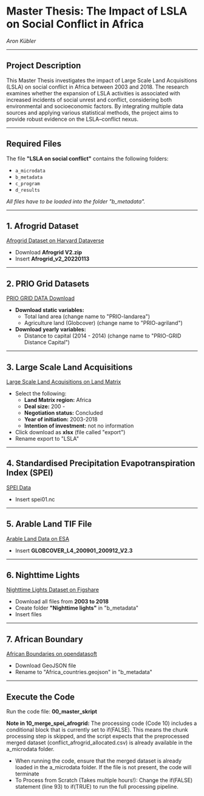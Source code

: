 # Master Thesis: The Impact of LSLA on Social Conflict in Africa  
*Aron Kübler*

---

## Project Description

This Master Thesis investigates the impact of Large Scale Land Acquisitions (LSLA) on social conflict in Africa between 2003 and 2018. The research examines whether the expansion of LSLA activities is associated with increased incidents of social unrest and conflict, considering both environmental and socioeconomic factors. By integrating multiple data sources and applying various statistical methods, the project aims to provide robust evidence on the LSLA–conflict nexus.

---

## Required Files

The file **"LSLA on social conflict"** contains the following folders:
- `a_microdata`
- `b_metadata`
- `c_program`
- `d_results`

*All files have to be loaded into the folder "b_metadata".*

---

## 1. Afrogrid Dataset

[Afrogrid Dataset on Harvard Dataverse](https://dataverse.harvard.edu/dataset.xhtml?persistentId=doi:10.7910/DVN/LDI5TK)
- Download **Afrogrid V2.zip**
- Insert **Afrogrid_v2_20220113**

---

## 2. PRIO Grid Datasets

[PRIO GRID DATA Download](https://grid.prio.org/#/download)
- **Download static variables:**
  - Total land area (change name to "PRIO-landarea")
  - Agriculture land (Globcover) (change name to "PRIO-agriland")
- **Download yearly variables:**
  - Distance to capital (2014 - 2014) (change name to "PRIO-GRID Distance Capital")

---

## 3. Large Scale Land Acquisitions

[Large Scale Land Acquisitions on Land Matrix](https://landmatrix.org/map/)
- Select the following:
  - **Land Matrix region:** Africa
  - **Deal size:** 200 -
  - **Negotiation status:** Concluded
  - **Year of initiation:** 2003-2018
  - **Intention of investment:** not no information
- Click download as **xlsx** (file called "export")
- Rename export to "LSLA"

---

## 4. Standardised Precipitation Evapotranspiration Index (SPEI)

[SPEI Data](https://digital.csic.es/bitstream/10261/364137/1/spei01.nc)
- Insert spei01.nc
---

## 5. Arable Land TIF File

[Arable Land Data on ESA](https://due.esrin.esa.int/files/Globcover2009_V2.3_Global_.zip)
- Insert **GLOBCOVER_L4_200901_200912_V2.3**

---

## 6. Nighttime Lights

[Nighttime Lights Dataset on Figshare](https://figshare.com/articles/dataset/Harmonization_of_DMSP_and_VIIRS_nighttime_light_data_from_1992-2018_at_the_global_scale/9828827/5)
- Download all files from **2003 to 2018**
- Create folder **"Nighttime lights"** in "b_metadata"
- Insert files

---

 ## 7. African Boundary

[African Boundaries on opendatasoft](https://public.opendatasoft.com/explore/dataset/world-administrative-boundaries/export/?location=2,14.26438,51.32813&basemap=jawg.light)
- Download GeoJSON file
- Rename to "Africa_countries.geojson" in "b_metadata"

---

## Execute the Code

Run the code file: **00_master_skript**

**Note in 10_merge_spei_afrogrid:**
The processing code (Code 10) includes a conditional block that is currently set to if(FALSE). This means the chunk processing step is skipped, and the script expects that the preprocessed merged dataset (conflict_afrogrid_allocated.csv) is already available in the a_microdata folder.
- When running the code, ensure that the merged dataset is already loaded in the a_microdata folder. If the file is not present, the code will terminate
- To Process from Scratch (Takes multiple hours!): Change the if(FALSE) statement (line 93)  to if(TRUE) to run the full processing pipeline.
